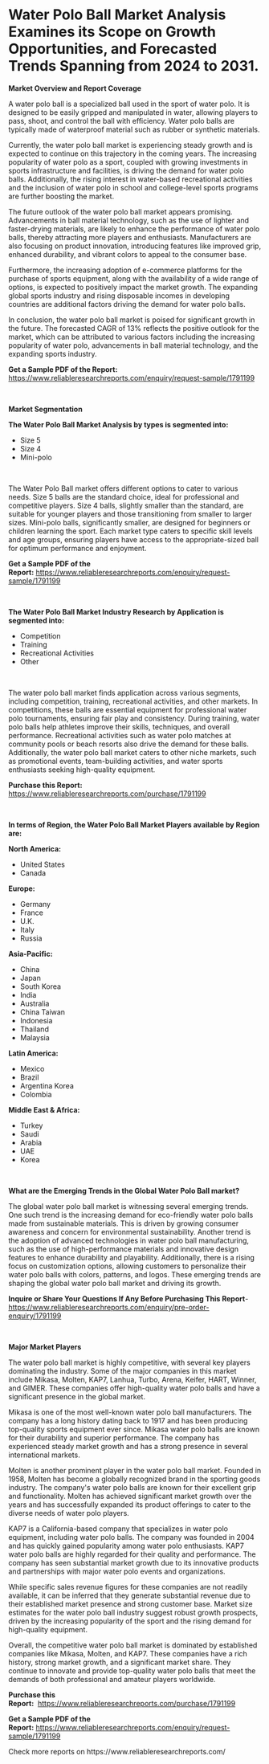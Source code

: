 <p><h1>Water Polo Ball Market Analysis Examines its Scope on Growth Opportunities, and Forecasted Trends Spanning from 2024 to 2031.</h1></p><p><strong>Market Overview and Report Coverage</strong></p>
<p><p>A water polo ball is a specialized ball used in the sport of water polo. It is designed to be easily gripped and manipulated in water, allowing players to pass, shoot, and control the ball with efficiency. Water polo balls are typically made of waterproof material such as rubber or synthetic materials.</p><p>Currently, the water polo ball market is experiencing steady growth and is expected to continue on this trajectory in the coming years. The increasing popularity of water polo as a sport, coupled with growing investments in sports infrastructure and facilities, is driving the demand for water polo balls. Additionally, the rising interest in water-based recreational activities and the inclusion of water polo in school and college-level sports programs are further boosting the market.</p><p>The future outlook of the water polo ball market appears promising. Advancements in ball material technology, such as the use of lighter and faster-drying materials, are likely to enhance the performance of water polo balls, thereby attracting more players and enthusiasts. Manufacturers are also focusing on product innovation, introducing features like improved grip, enhanced durability, and vibrant colors to appeal to the consumer base.</p><p>Furthermore, the increasing adoption of e-commerce platforms for the purchase of sports equipment, along with the availability of a wide range of options, is expected to positively impact the market growth. The expanding global sports industry and rising disposable incomes in developing countries are additional factors driving the demand for water polo balls.</p><p>In conclusion, the water polo ball market is poised for significant growth in the future. The forecasted CAGR of 13% reflects the positive outlook for the market, which can be attributed to various factors including the increasing popularity of water polo, advancements in ball material technology, and the expanding sports industry.</p></p>
<p><strong>Get a Sample PDF of the Report:</strong> <a href="https://www.reliableresearchreports.com/enquiry/request-sample/1791199">https://www.reliableresearchreports.com/enquiry/request-sample/1791199</a></p>
<p>&nbsp;</p>
<p><strong>Market Segmentation</strong></p>
<p><strong>The Water Polo Ball Market Analysis by types is segmented into:</strong></p>
<p><ul><li>Size 5</li><li>Size 4</li><li>Mini-polo</li></ul></p>
<p>&nbsp;</p>
<p><p>The Water Polo Ball market offers different options to cater to various needs. Size 5 balls are the standard choice, ideal for professional and competitive players. Size 4 balls, slightly smaller than the standard, are suitable for younger players and those transitioning from smaller to larger sizes. Mini-polo balls, significantly smaller, are designed for beginners or children learning the sport. Each market type caters to specific skill levels and age groups, ensuring players have access to the appropriate-sized ball for optimum performance and enjoyment.</p></p>
<p><strong>Get a Sample PDF of the Report:</strong>&nbsp;<a href="https://www.reliableresearchreports.com/enquiry/request-sample/1791199">https://www.reliableresearchreports.com/enquiry/request-sample/1791199</a></p>
<p>&nbsp;</p>
<p><strong>The Water Polo Ball Market Industry Research by Application is segmented into:</strong></p>
<p><ul><li>Competition</li><li>Training</li><li>Recreational Activities</li><li>Other</li></ul></p>
<p>&nbsp;</p>
<p><p>The water polo ball market finds application across various segments, including competition, training, recreational activities, and other markets. In competitions, these balls are essential equipment for professional water polo tournaments, ensuring fair play and consistency. During training, water polo balls help athletes improve their skills, techniques, and overall performance. Recreational activities such as water polo matches at community pools or beach resorts also drive the demand for these balls. Additionally, the water polo ball market caters to other niche markets, such as promotional events, team-building activities, and water sports enthusiasts seeking high-quality equipment.</p></p>
<p><strong>Purchase this Report:</strong>&nbsp; <a href="https://www.reliableresearchreports.com/purchase/1791199">https://www.reliableresearchreports.com/purchase/1791199</a></p>
<p>&nbsp;</p>
<p><strong>In terms of Region, the Water Polo Ball Market Players available by Region are:</strong></p>
<p>
    <p> <strong> North America: </strong>
        <ul>
            <li>United States</li>
            <li>Canada</li>
        </ul>
        </p> 
    <p> <strong> Europe: </strong>
        <ul>
            <li>Germany</li>
            <li>France</li>
            <li>U.K.</li>
            <li>Italy</li>
            <li>Russia</li>
        </ul>
        </p> 
    <p> <strong> Asia-Pacific: </strong>
        <ul>
            <li>China</li>
            <li>Japan</li>
            <li>South Korea</li>
            <li>India</li>
            <li>Australia</li>
            <li>China Taiwan</li>
            <li>Indonesia</li>
            <li>Thailand</li>
            <li>Malaysia</li>
        </ul>
        </p> 
    <p> <strong> Latin America: </strong>
        <ul>
            <li>Mexico</li>
            <li>Brazil</li>
            <li>Argentina Korea</li>
            <li>Colombia</li>
        </ul>
        </p> 
    <p> <strong> Middle East & Africa: </strong>
        <ul>
            <li>Turkey</li>
            <li>Saudi</li>
            <li>Arabia</li>
            <li>UAE</li>
            <li>Korea</li>
        </ul>
    </p>
    </p>
<p>&nbsp;</p>
<p><strong>What are the Emerging Trends in the Global Water Polo Ball market?</strong></p>
<p><p>The global water polo ball market is witnessing several emerging trends. One such trend is the increasing demand for eco-friendly water polo balls made from sustainable materials. This is driven by growing consumer awareness and concern for environmental sustainability. Another trend is the adoption of advanced technologies in water polo ball manufacturing, such as the use of high-performance materials and innovative design features to enhance durability and playability. Additionally, there is a rising focus on customization options, allowing customers to personalize their water polo balls with colors, patterns, and logos. These emerging trends are shaping the global water polo ball market and driving its growth.</p></p>
<p><strong>Inquire or Share Your Questions If Any Before Purchasing This Report</strong>- <a href="https://www.reliableresearchreports.com/enquiry/pre-order-enquiry/1791199">https://www.reliableresearchreports.com/enquiry/pre-order-enquiry/1791199</a></p>
<p>&nbsp;</p>
<p><strong>Major Market Players</strong></p>
<p><p>The water polo ball market is highly competitive, with several key players dominating the industry. Some of the major companies in this market include Mikasa, Molten, KAP7, Lanhua, Turbo, Arena, Keifer, HART, Winner, and GIMER. These companies offer high-quality water polo balls and have a significant presence in the global market.</p><p>Mikasa is one of the most well-known water polo ball manufacturers. The company has a long history dating back to 1917 and has been producing top-quality sports equipment ever since. Mikasa water polo balls are known for their durability and superior performance. The company has experienced steady market growth and has a strong presence in several international markets.</p><p>Molten is another prominent player in the water polo ball market. Founded in 1958, Molten has become a globally recognized brand in the sporting goods industry. The company's water polo balls are known for their excellent grip and functionality. Molten has achieved significant market growth over the years and has successfully expanded its product offerings to cater to the diverse needs of water polo players.</p><p>KAP7 is a California-based company that specializes in water polo equipment, including water polo balls. The company was founded in 2004 and has quickly gained popularity among water polo enthusiasts. KAP7 water polo balls are highly regarded for their quality and performance. The company has seen substantial market growth due to its innovative products and partnerships with major water polo events and organizations.</p><p>While specific sales revenue figures for these companies are not readily available, it can be inferred that they generate substantial revenue due to their established market presence and strong customer base. Market size estimates for the water polo ball industry suggest robust growth prospects, driven by the increasing popularity of the sport and the rising demand for high-quality equipment.</p><p>Overall, the competitive water polo ball market is dominated by established companies like Mikasa, Molten, and KAP7. These companies have a rich history, strong market growth, and a significant market share. They continue to innovate and provide top-quality water polo balls that meet the demands of both professional and amateur players worldwide.</p></p>
<p><strong>Purchase this Report:</strong>&nbsp;&nbsp;<a href="https://www.reliableresearchreports.com/purchase/1791199">https://www.reliableresearchreports.com/purchase/1791199</a></p>
<p></p>
<p><strong>Get a Sample PDF of the Report:</strong>&nbsp;<a href="https://www.reliableresearchreports.com/enquiry/request-sample/1791199">https://www.reliableresearchreports.com/enquiry/request-sample/1791199</a></p>
<p>Check more reports on https://www.reliableresearchreports.com/</p>